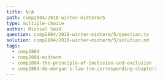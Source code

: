 ```yaml
---
title: N/A
path: comp2804/2018-winter-midterm/5
type: multiple-choice
author: Michiel Smid
question: comp2804/2018-winter-midterm/5/question.ts
solution: comp2804/2018-winter-midterm/5/solution.md
tags:
  - comp2804
  - comp2804-midterm
  - comp2804-the-principle-of-inclusion-and-exclusion
  - comp2804-de-morgan's-law-(no-corresponding-chapter)
---
```

